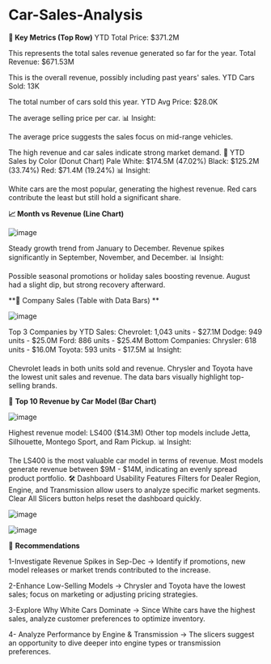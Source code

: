 # Car-Sales-Analysis
**📌 Key Metrics (Top Row)**
YTD Total Price: $371.2M

This represents the total sales revenue generated so far for the year.
Total Revenue: $671.53M

This is the overall revenue, possibly including past years' sales.
YTD Cars Sold: 13K


The total number of cars sold this year.
YTD Avg Price: $28.0K

The average selling price per car.
📊 Insight:

The average price suggests the sales focus on mid-range vehicles.                                  

The high revenue and car sales indicate strong market demand.
🎨 YTD Sales by Color (Donut Chart)
Pale White: $174.5M (47.02%)
Black: $125.2M (33.74%)
Red: $71.4M (19.24%)
📊 Insight:

White cars are the most popular, generating the highest revenue.
Red cars contribute the least but still hold a significant share.

**📈 Month vs Revenue (Line Chart)**

![image](https://github.com/user-attachments/assets/54c98481-e733-4fc8-8a14-0969c5470f04)


Steady growth trend from January to December.
Revenue spikes significantly in September, November, and December.
📊 Insight:

Possible seasonal promotions or holiday sales boosting revenue.
August had a slight dip, but strong recovery afterward.


**🏢 Company Sales (Table with Data Bars)
**

![image](https://github.com/user-attachments/assets/3b7ee22b-10f3-412c-a8f7-3b449ffd928a)


Top 3 Companies by YTD Sales:
Chevrolet: 1,043 units - $27.1M
Dodge: 949 units - $25.0M
Ford: 886 units - $25.4M
Bottom Companies:
Chrysler: 618 units - $16.0M
Toyota: 593 units - $17.5M
📊 Insight:

Chevrolet leads in both units sold and revenue.
Chrysler and Toyota have the lowest unit sales and revenue.
The data bars visually highlight top-selling brands.


🚗 **Top 10 Revenue by Car Model (Bar Chart)**

![image](https://github.com/user-attachments/assets/455174d5-93a7-4db9-97d3-8c6fb47003e2)


Highest revenue model: LS400 ($14.3M)
Other top models include Jetta, Silhouette, Montego Sport, and Ram Pickup.
📊 Insight:

The LS400 is the most valuable car model in terms of revenue.
Most models generate revenue between $9M - $14M, indicating an evenly spread product portfolio.
🛠 Dashboard Usability Features
Filters for Dealer Region, Engine, and Transmission allow users to analyze specific market segments.
Clear All Slicers button helps reset the dashboard quickly.

![image](https://github.com/user-attachments/assets/6568637d-158d-4e41-a75b-85e1259272d0)








![image](https://github.com/user-attachments/assets/566a998a-8344-43d6-ac3b-82d4607406f8)



🚀 **Recommendations**

1-Investigate Revenue Spikes in Sep-Dec
  -> Identify if promotions, new model releases or market trends contributed to the increase. 
  
2-Enhance Low-Selling Models
  -> Chrysler and Toyota have the lowest sales; focus on marketing or adjusting pricing strategies.
  
3-Explore Why White Cars Dominate
  -> Since White cars have the highest sales, analyze customer preferences to optimize inventory.

4- Analyze Performance by Engine & Transmission
  -> The slicers suggest an opportunity to dive deeper into engine types or transmission preferences.

